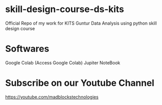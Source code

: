 # skill-design-course-ds-kits
 Official Repo of my work for KITS Guntur Data Analysis using python skill design course 
 
# Softwares
 Google Colab (Access Google Colab)
 Jupiter NoteBook

# Subscribe on our Youtube Channel
https://youtube.com/madblockstechnologies

